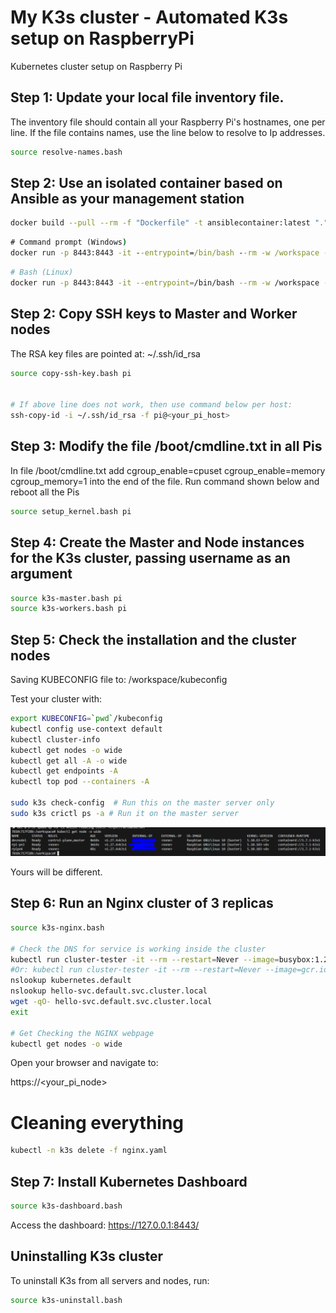 # My K3s cluster - Automated K3s setup on RaspberryPi
Kubernetes cluster setup on Raspberry Pi


## Step 1: Update your local file inventory file.
The inventory file should contain all your Raspberry Pi's hostnames, one per line. If the file contains names, use the line below to resolve to Ip addresses.

```bash
source resolve-names.bash
```
## Step 2: Use an isolated container based on Ansible as your management station
```bash
docker build --pull --rm -f "Dockerfile" -t ansiblecontainer:latest "."
```



```cmd
# Command prompt (Windows)
docker run -p 8443:8443 -it --entrypoint=/bin/bash --rm -w /workspace -v %cd%:/workspace ansiblecontainer
```

```bash
# Bash (Linux)
docker run -p 8443:8443 -it --entrypoint=/bin/bash --rm -w /workspace -v `pwd`:/workspace ansiblecontainer
```

## Step 2: Copy SSH keys to Master and Worker nodes
The RSA key files are pointed at: ~/.ssh/id_rsa
```bash
source copy-ssh-key.bash pi


# If above line does not work, then use command below per host:
ssh-copy-id -i ~/.ssh/id_rsa -f pi@<your_pi_host>
``` 

## Step 3: Modify the file /boot/cmdline.txt in all Pis
In file /boot/cmdline.txt add cgroup_enable=cpuset cgroup_enable=memory cgroup_memory=1 into the end of the file.
Run command shown below and reboot all the Pis

```bash
source setup_kernel.bash pi
```

## Step 4: Create the Master and Node instances for the K3s cluster, passing username as an argument
```bash
source k3s-master.bash pi
source k3s-workers.bash pi
```
## Step 5: Check the installation and the cluster nodes
Saving KUBECONFIG file to: /workspace/kubeconfig

Test your cluster with:
```bash
export KUBECONFIG=`pwd`/kubeconfig
kubectl config use-context default
kubectl cluster-info
kubectl get nodes -o wide
kubectl get all -A -o wide
kubectl get endpoints -A
kubectl top pod --containers -A

sudo k3s check-config  # Run this on the master server only
sudo k3s crictl ps -a # Run it on the master server
```

![image info](k3s-ready.PNG)

Yours will be different.


## Step 6: Run an Nginx cluster of 3 replicas
```bash
source k3s-nginx.bash

# Check the DNS for service is working inside the cluster
kubectl run cluster-tester -it --rm --restart=Never --image=busybox:1.28
#Or: kubectl run cluster-tester -it --rm --restart=Never --image=gcr.io/kubernetes-e2e-test-images/dnsutils:1.3
nslookup kubernetes.default
nslookup hello-svc.default.svc.cluster.local
wget -qO- hello-svc.default.svc.cluster.local
exit

# Get Checking the NGINX webpage
kubectl get nodes -o wide
```

Open your browser and navigate to:

https://<your_pi_node>

# Cleaning everything
```bash
kubectl -n k3s delete -f nginx.yaml
```

## Step 7: Install Kubernetes Dashboard
```bash
source k3s-dashboard.bash
```
Access the dashboard: https://127.0.0.1:8443/

## Uninstalling K3s cluster
To uninstall K3s from all servers and nodes, run:

```bash
source k3s-uninstall.bash
```
